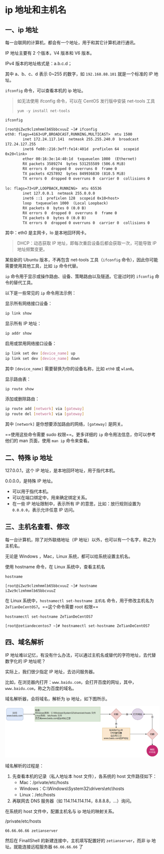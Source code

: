 # ip 地址和主机名

## 一、ip 地址

每一台联网的计算机，都会有一个地址，用于和其它计算机进行通讯。

IP 地址主要有 2 个版本，V4 版本和 V6 版本。

IPv4 版本的地址格式是：a.b.c.d；

其中 a、b、c、d 表示 0~255 的数字，如 `192.168.88.101` 就是一个标准的 IP 地址。

`ifconfig` 命令，可以查看本机的 ip 地址。

> 如无法使用 ifconfig 命令，可以在 CentOS 发行版中安装 net-tools 工具
>
> ```shell
> yum -y install net-tools
> ```

```shell
ifconfig
```

```shell
[root@iZwz9clzmhmmlb65bbcvuuZ ~]# ifconfig
eth0: flags=4163<UP,BROADCAST,RUNNING,MULTICAST>  mtu 1500
        inet 172.24.117.141  netmask 255.255.240.0  broadcast 172.24.127.255
        inet6 fe80::216:3eff:fe14:401d  prefixlen 64  scopeid 0x20<link>
        ether 00:16:3e:14:40:1d  txqueuelen 1000  (Ethernet)
        RX packets 3589274  bytes 531255589 (506.6 MiB)
        RX errors 0  dropped 0  overruns 0  frame 0
        TX packets 4257892  bytes 849936830 (810.5 MiB)
        TX errors 0  dropped 0 overruns 0  carrier 0  collisions 0

lo: flags=73<UP,LOOPBACK,RUNNING>  mtu 65536
        inet 127.0.0.1  netmask 255.0.0.0
        inet6 ::1  prefixlen 128  scopeid 0x10<host>
        loop  txqueuelen 1000  (Local Loopback)
        RX packets 0  bytes 0 (0.0 B)
        RX errors 0  dropped 0  overruns 0  frame 0
        TX packets 0  bytes 0 (0.0 B)
        TX errors 0  dropped 0 overruns 0  carrier 0  collisions 0
```

其中：eth0 是主网卡，lo 是本地回环网卡。

> DHCP：动态获取 IP 地址，即每次重启设备后都会获取一次，可能导致 IP 地址频繁变更。

某些新的 Ubuntu 版本，不再包含 net-tools 工具（`ifconfig` 命令），因此你可能需要使用其他工具，比如 `ip` 命令代替。

`ip` 命令用于显示或操作路由、设备、策略路由以及隧道。它是过时的 `ifconfig` 命令的替代工具。

以下是一些常见的 `ip` 命令用法示例：

显示所有网络接口设备：

```bash
ip link show
```

显示所有 IP 地址：

```bash
ip addr show
```

启用或禁用网络接口设备：

```bash
ip link set dev [device_name] up
ip link set dev [device_name] down
```

其中 `[device_name]` 需要替换为你的设备名称，比如 `eth0` 或 `wlan0`。

显示路由表：

```bash
ip route show
```

添加或删除路由：

```bash
ip route add [network] via [gateway]
ip route del [network] via [gateway]
```

其中 `[network]` 是你想要添加路由的网络，`[gateway]` 是网关。

==使用这些命令需要 sudo 权限==。更多详细的  `ip` 命令用法信息，你可以参考他们的 man 页面，使用 `man ip` 命令来查看。

## 二、特殊 ip 地址

127.0.0.1，这个 IP 地址，是本地回环地址，用于指代本机。

0.0.0.0，是特殊 IP 地址。

- 可以用于指代本机。
- 可以在端口绑定中，用来确定绑定关系。
- 在一些 IP 地址限制中，表示所有 IP 的意思，比如：放行规则设置为 `0.0.0.0`，表示允许任意 IP 访问。

## 三、主机名查看、修改

每一台计算机，除了对外联络地址（IP 地址）以外，也可以有一个名字，称之为主机名。

无论是 Windows ，Mac，Linux 系统，都可以给系统设置主机名。

使用 hostname 命令，在 Linux 系统中，查看主机名

```shell
hostname
```

```shell
[root@iZwz9clzmhmmlb65bbcvuuZ ~]# hostname
iZwz9clzmhmmlb65bbcvuuZ
```

在 Linux 系统中，`hostnamectl set-hostname 主机名` 命令，用于修改主机名为 `ZeTianDeCentOS7`。==这个命令需要 root 权限==

```shell
hostnamectl set-hostname ZeTianDeCentOS7
```

```shell
[root@zetiandecentos7 ~]# hostnamectl set-hostname ZeTianDeCentOS7
```

## 四、域名解析

IP 地址难以记忆，有没有什么办法，可以通过主机名或替代的字符地址，去代替数字化的 IP 地址呢？

实际上，我们很少指定 IP 地址，去访问服务器。

比如，在浏览器内打开：`www.baidu.com`，会打开百度的网址，其中，`www.baidu.com`，称之为百度的域名。

域名解析器，会将域名，解析为 ip 地址，如下图所示。

![域名解析](NoteAssets/域名解析.png)

域名解析的过程是：

1. 先查看本机的记录（私人地址本 host 文件），各系统的 host 文件路径如下：
   - Mac：/private/etc/hosts
   - Windows：C:\Windows\System32\drivers\etc\hosts
   - Linux：/etc/hosts
2. 再联网去 DNS 服务器（如 114.114.114.114，8.8.8.8，...）询问。

在系统的 host 文件中，配置主机名与 ip 地址的映射关系。

/private/etc/hosts

```shell
66.66.66.66 zetianserver
```

然后在 FinallShell 的新建连接中，主机填写配置好的 `zetianserver`，而非 ip 地址。就能连接远程服务器 `66.66.66.66` 了
